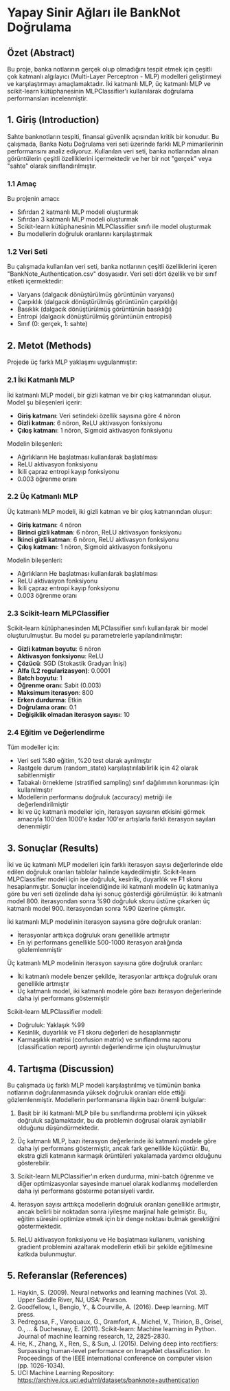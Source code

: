 # Yapay Sinir Ağları ile BankNot Doğrulama

## Özet (Abstract)
Bu proje, banka notlarının gerçek olup olmadığını tespit etmek için çeşitli çok katmanlı algılayıcı (Multi-Layer Perceptron - MLP) modelleri geliştirmeyi ve karşılaştırmayı amaçlamaktadır. İki katmanlı MLP, üç katmanlı MLP ve scikit-learn kütüphanesinin MLPClassifier'ı kullanılarak doğrulama performansları incelenmiştir.

## 1. Giriş (Introduction)
Sahte banknotların tespiti, finansal güvenlik açısından kritik bir konudur. Bu çalışmada, Banka Notu Doğrulama veri seti üzerinde farklı MLP mimarilerinin performansını analiz ediyoruz. Kullanılan veri seti, banka notlarından alınan görüntülerin çeşitli özelliklerini içermektedir ve her bir not "gerçek" veya "sahte" olarak sınıflandırılmıştır.

### 1.1 Amaç
Bu projenin amacı:
- Sıfırdan 2 katmanlı MLP modeli oluşturmak
- Sıfırdan 3 katmanlı MLP modeli oluşturmak
- Scikit-learn kütüphanesinin MLPClassifier sınıfı ile model oluşturmak
- Bu modellerin doğruluk oranlarını karşılaştırmak

### 1.2 Veri Seti
Bu çalışmada kullanılan veri seti, banka notlarının çeşitli özelliklerini içeren "BankNote_Authentication.csv" dosyasıdır. Veri seti dört özellik ve bir sınıf etiketi içermektedir:
- Varyans (dalgacık dönüştürülmüş görüntünün varyansı)
- Çarpıklık (dalgacık dönüştürülmüş görüntünün çarpıklığı)
- Basıklık (dalgacık dönüştürülmüş görüntünün basıklığı)
- Entropi (dalgacık dönüştürülmüş görüntünün entropisi)
- Sınıf (0: gerçek, 1: sahte)

## 2. Metot (Methods)
Projede üç farklı MLP yaklaşımı uygulanmıştır:

### 2.1 İki Katmanlı MLP
İki katmanlı MLP modeli, bir gizli katman ve bir çıkış katmanından oluşur. Model şu bileşenleri içerir:
- **Giriş katmanı**: Veri setindeki özellik sayısına göre 4 nöron
- **Gizli katman**: 6 nöron, ReLU aktivasyon fonksiyonu
- **Çıkış katmanı**: 1 nöron, Sigmoid aktivasyon fonksiyonu

Modelin bileşenleri:
- Ağırlıkların He başlatması kullanılarak başlatılması
- ReLU aktivasyon fonksiyonu
- İkili çapraz entropi kayıp fonksiyonu
- 0.003 öğrenme oranı

### 2.2 Üç Katmanlı MLP
Üç katmanlı MLP modeli, iki gizli katman ve bir çıkış katmanından oluşur:
- **Giriş katmanı**: 4 nöron
- **Birinci gizli katman**: 6 nöron, ReLU aktivasyon fonksiyonu
- **İkinci gizli katman**: 6 nöron, ReLU aktivasyon fonksiyonu
- **Çıkış katmanı**: 1 nöron, Sigmoid aktivasyon fonksiyonu

Modelin bileşenleri:
- Ağırlıkların He başlatması kullanılarak başlatılması
- ReLU aktivasyon fonksiyonu
- İkili çapraz entropi kayıp fonksiyonu
- 0.003 öğrenme oranı

### 2.3 Scikit-learn MLPClassifier
Scikit-learn kütüphanesinden MLPClassifier sınıfı kullanılarak bir model oluşturulmuştur. Bu model şu parametrelerle yapılandırılmıştır:
- **Gizli katman boyutu**: 6 nöron
- **Aktivasyon fonksiyonu**: ReLU
- **Çözücü**: SGD (Stokastik Gradyan İnişi)
- **Alfa (L2 regularizasyon)**: 0.0001
- **Batch boyutu**: 1
- **Öğrenme oranı**: Sabit (0.003)
- **Maksimum iterasyon**: 800
- **Erken durdurma**: Etkin
- **Doğrulama oranı**: 0.1
- **Değişiklik olmadan iterasyon sayısı**: 10

### 2.4 Eğitim ve Değerlendirme
Tüm modeller için:
- Veri seti %80 eğitim, %20 test olarak ayrılmıştır
- Rastgele durum (random_state) karşılaştırılabilirlik için 42 olarak sabitlenmiştir
- Tabakalı örnekleme (stratified sampling) sınıf dağılımının korunması için kullanılmıştır
- Modellerin performansı doğruluk (accuracy) metriği ile değerlendirilmiştir
- İki ve üç katmanlı modeller için, iterasyon sayısının etkisini görmek amacıyla 100'den 1000'e kadar 100'er artışlarla farklı iterasyon sayıları denenmiştir

## 3. Sonuçlar (Results)
İki ve üç katmanlı MLP modelleri için farklı iterasyon sayısı değerlerinde elde edilen doğruluk oranları tablolar halinde kaydedilmiştir. Scikit-learn MLPClassifier modeli için ise doğruluk, kesinlik, duyarlılık ve F1 skoru hesaplanmıştır. Sonuçlar incelendiğinde iki katmanlı modelin üç katmanlıya göre bu veri seti özelinde daha iyi sonuç gösterdiği görülmüştür. iki katmanlı model 800. iterasyondan sonra %90 doğruluk skoru üstüne çıkarken üç katmanlı model 900. iterasyondan sonra %90 üzerine çıkmıştır. 

İki katmanlı MLP modelinin iterasyon sayısına göre doğruluk oranları:
- İterasyonlar arttıkça doğruluk oranı genellikle artmıştır
- En iyi performans genellikle 500-1000 iterasyon aralığında gözlemlenmiştir

Üç katmanlı MLP modelinin iterasyon sayısına göre doğruluk oranları:
- İki katmanlı modele benzer şekilde, iterasyonlar arttıkça doğruluk oranı genellikle artmıştır
- Üç katmanlı model, iki katmanlı modele göre bazı iterasyon değerlerinde daha iyi performans göstermiştir

Scikit-learn MLPClassifier modeli:
- Doğruluk: Yaklaşık %99
- Kesinlik, duyarlılık ve F1 skoru değerleri de hesaplanmıştır
- Karmaşıklık matrisi (confusion matrix) ve sınıflandırma raporu (classification report) ayrıntılı değerlendirme için oluşturulmuştur

## 4. Tartışma (Discussion)
Bu çalışmada üç farklı MLP modeli karşılaştırılmış ve tümünün banka notlarının doğrulanmasında yüksek doğruluk oranları elde ettiği gözlemlenmiştir. Modellerin performansına ilişkin bazı önemli bulgular:

1. Basit bir iki katmanlı MLP bile bu sınıflandırma problemi için yüksek doğruluk sağlamaktadır, bu da problemin doğrusal olarak ayrılabilir olduğunu düşündürmektedir.

2. Üç katmanlı MLP, bazı iterasyon değerlerinde iki katmanlı modele göre daha iyi performans göstermiştir, ancak fark genellikle küçüktür. Bu, ekstra gizli katmanın karmaşık örüntüleri yakalamada yardımcı olduğunu gösterebilir.

3. Scikit-learn MLPClassifier'ın erken durdurma, mini-batch öğrenme ve diğer optimizasyonlar sayesinde manuel olarak kodlanmış modellerden daha iyi performans gösterme potansiyeli vardır.

4. İterasyon sayısı arttıkça modellerin doğruluk oranları genellikle artmıştır, ancak belirli bir noktadan sonra iyileşme marjinal hale gelmiştir. Bu, eğitim süresini optimize etmek için bir denge noktası bulmak gerektiğini göstermektedir.

5. ReLU aktivasyon fonksiyonu ve He başlatması kullanımı, vanishing gradient problemini azaltarak modellerin etkili bir şekilde eğitilmesine katkıda bulunmuştur.

## 5. Referanslar (References)
1. Haykin, S. (2009). Neural networks and learning machines (Vol. 3). Upper Saddle River, NJ, USA: Pearson.
2. Goodfellow, I., Bengio, Y., & Courville, A. (2016). Deep learning. MIT press.
3. Pedregosa, F., Varoquaux, G., Gramfort, A., Michel, V., Thirion, B., Grisel, O., ... & Duchesnay, E. (2011). Scikit-learn: Machine learning in Python. Journal of machine learning research, 12, 2825-2830.
4. He, K., Zhang, X., Ren, S., & Sun, J. (2015). Delving deep into rectifiers: Surpassing human-level performance on ImageNet classification. In Proceedings of the IEEE international conference on computer vision (pp. 1026-1034).
5. UCI Machine Learning Repository: https://archive.ics.uci.edu/ml/datasets/banknote+authentication

